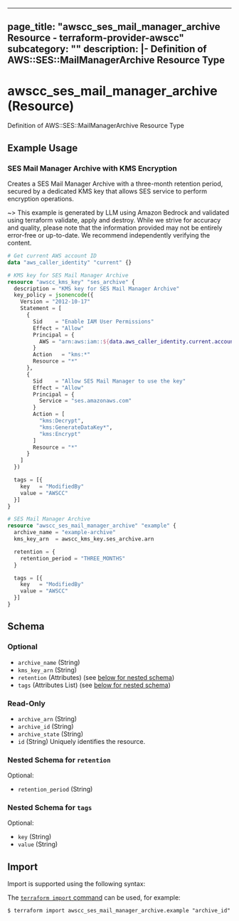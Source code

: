 
---
page_title: "awscc_ses_mail_manager_archive Resource - terraform-provider-awscc"
subcategory: ""
description: |-
  Definition of AWS::SES::MailManagerArchive Resource Type
---

# awscc_ses_mail_manager_archive (Resource)

Definition of AWS::SES::MailManagerArchive Resource Type

## Example Usage

### SES Mail Manager Archive with KMS Encryption

Creates a SES Mail Manager Archive with a three-month retention period, secured by a dedicated KMS key that allows SES service to perform encryption operations.

~> This example is generated by LLM using Amazon Bedrock and validated using terraform validate, apply and destroy. While we strive for accuracy and quality, please note that the information provided may not be entirely error-free or up-to-date. We recommend independently verifying the content.

```terraform
# Get current AWS account ID
data "aws_caller_identity" "current" {}

# KMS key for SES Mail Manager Archive
resource "awscc_kms_key" "ses_archive" {
  description = "KMS key for SES Mail Manager Archive"
  key_policy = jsonencode({
    Version = "2012-10-17"
    Statement = [
      {
        Sid    = "Enable IAM User Permissions"
        Effect = "Allow"
        Principal = {
          AWS = "arn:aws:iam::${data.aws_caller_identity.current.account_id}:root"
        }
        Action   = "kms:*"
        Resource = "*"
      },
      {
        Sid    = "Allow SES Mail Manager to use the key"
        Effect = "Allow"
        Principal = {
          Service = "ses.amazonaws.com"
        }
        Action = [
          "kms:Decrypt",
          "kms:GenerateDataKey*",
          "kms:Encrypt"
        ]
        Resource = "*"
      }
    ]
  })

  tags = [{
    key   = "ModifiedBy"
    value = "AWSCC"
  }]
}

# SES Mail Manager Archive
resource "awscc_ses_mail_manager_archive" "example" {
  archive_name = "example-archive"
  kms_key_arn  = awscc_kms_key.ses_archive.arn

  retention = {
    retention_period = "THREE_MONTHS"
  }

  tags = [{
    key   = "ModifiedBy"
    value = "AWSCC"
  }]
}
```

<!-- schema generated by tfplugindocs -->
## Schema

### Optional

- `archive_name` (String)
- `kms_key_arn` (String)
- `retention` (Attributes) (see [below for nested schema](#nestedatt--retention))
- `tags` (Attributes List) (see [below for nested schema](#nestedatt--tags))

### Read-Only

- `archive_arn` (String)
- `archive_id` (String)
- `archive_state` (String)
- `id` (String) Uniquely identifies the resource.

<a id="nestedatt--retention"></a>
### Nested Schema for `retention`

Optional:

- `retention_period` (String)


<a id="nestedatt--tags"></a>
### Nested Schema for `tags`

Optional:

- `key` (String)
- `value` (String)

## Import

Import is supported using the following syntax:

The [`terraform import` command](https://developer.hashicorp.com/terraform/cli/commands/import) can be used, for example:

```shell
$ terraform import awscc_ses_mail_manager_archive.example "archive_id"
```
